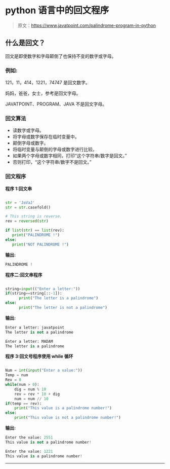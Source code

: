 # python 语言中的回文程序

> 原文：<https://www.javatpoint.com/palindrome-program-in-python>

## 什么是回文？

回文是即使数字和字母颠倒了也保持不变的数字或字母。

### 例如:

121，11，414，1221，74747 是回文数字。

妈妈，爸爸，女士，参考是回文字母。

JAVATPOINT、PROGRAM、JAVA 不是回文字母。

### 回文算法

*   读数字或字母。
*   将字母或数字保存在临时变量中。
*   颠倒字母或数字。
*   将临时变量与颠倒的字母或数字进行比较。
*   如果两个字母或数字相同，打印“这个字符串/数字是回文。”
*   否则打印，“这个字符串/数字不是回文。”

### 回文程序

**程序 1:回文串**

```py

str = 'JaVaJ'
str = str.casefold()

# This string is reverse.
rev = reversed(str)

if list(str) == list(rev):
   print("PALINDROME !")
else:
   print("NOT PALINDROME !")

```

**输出:**

```py
PALINDROME !

```

**程序二:回文串程序**

```py

string=input(("Enter a letter:"))
if(string==string[::-1]):
      print("The letter is a palindrome")
else:
      print("The letter is not a palindrome")

```

**输出:**

```py
Enter a letter: javatpoint
The letter is not a palindrome

Enter a letter: MADAM
The letter is a palindrome

```

**程序 3:回文号程序使用 while 循环**

```py

Num = int(input("Enter a value:"))
Temp = num
Rev = 0
while(num > 0):
    dig = num % 10
    rev = rev * 10 + dig
    num = num // 10
if(temp == rev):
    print("This value is a palindrome number!")
else:
    print("This value is not a palindrome number!")

```

**输出:**

```py
Enter the value: 2551
This value is not a palindrome number!

Enter the value: 1221
This value is a palindrome number!

```

* * *